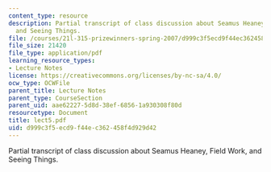 ```yaml
---
content_type: resource
description: Partial transcript of class discussion about Seamus Heaney, Field Work,
  and Seeing Things.
file: /courses/21l-315-prizewinners-spring-2007/d999c3f5ecd9f44ec362458f4d929d42_lect5.pdf
file_size: 21420
file_type: application/pdf
learning_resource_types:
- Lecture Notes
license: https://creativecommons.org/licenses/by-nc-sa/4.0/
ocw_type: OCWFile
parent_title: Lecture Notes
parent_type: CourseSection
parent_uid: aae62227-5d8d-38ef-6856-1a930308f80d
resourcetype: Document
title: lect5.pdf
uid: d999c3f5-ecd9-f44e-c362-458f4d929d42
---
```

Partial transcript of class discussion about Seamus Heaney, Field Work, and Seeing Things.